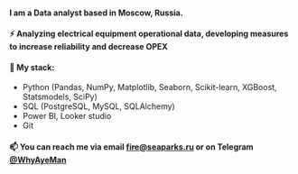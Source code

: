 #### I am a Data analyst based in Moscow, Russia.

#### :zap: Analyzing electrical equipment operational data, developing measures to increase reliability and decrease OPEX

#### :telescope: My stack:
- Python (Pandas, NumPy, Matplotlib, Seaborn, Scikit-learn, XGBoost, Statsmodels, SciPy)
- SQL (PostgreSQL, MySQL, SQLAlchemy)
- Power BI, Looker studio
- Git

#### :mailbox: You can reach me via email [fire@seaparks.ru](mailto:fire@seaparks.ru) or on Telegram [@WhyAyeMan](https://t.me/WhyAyeMan)
